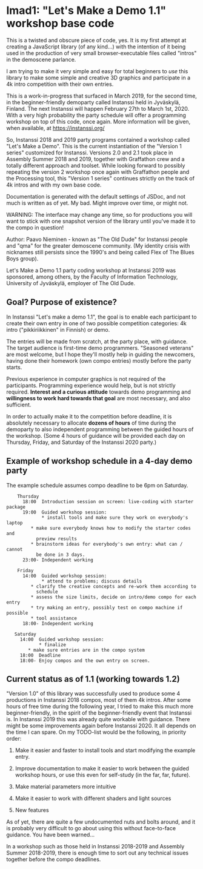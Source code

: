 # lmad1: "Let's Make a Demo 1.1" workshop base code

This is a twisted and obscure piece of code, yes. It is my first
attempt at creating a JavaScript library (of any kind...) with the
intention of it being used in the production of very small
browser-executable files called "intros" in the demoscene parlance.

I am trying to make it very simple and easy for total beginners to
*use* this library to make some simple and creative 3D graphics and
participate in a 4k intro competition with their own entries.

This is a work-in-progress that surfaced in March 2019, for the second
time, in the beginner-friendly demoparty called Instanssi held in
Jyväskylä, Finland. The next Instanssi will happen February 27th to
March 1st, 2020. With a very high probability the party schedule will
offer a programming workshop on top of this code, once again. More
information will be given, when available, at https://instanssi.org/

So, Instanssi 2018 and 2019 party programs contained a workshop called
"Let's Make a Demo". This is the current instantiation of the "Version
1 series" customized for Instanssi. Versions 2.0 and 2.1 took place in
Assembly Summer 2018 and 2019, together with Graffathon crew and a
totally different approach and toolset. While looking forward to
possibly repeating the version 2 workshop once again with Graffathon
people and the Processing tool, this "Version 1 series" continues
strictly on the track of 4k intros and with my own base code.

Documentation is generated with the default settings of JSDoc, and not
much is written as of yet. My bad. Might improve over time, or might
not.

WARNING: The interface may change any time, so for productions you
will want to stick with one snapshot version of the library until
you've made it to the compo in question!

Author: Paavo Nieminen - known as "The Old Dude" for Instanssi people
and "qma" for the greater demoscene community. (My identity crisis
with nicknames still persists since the 1990's and being called Flex of
The Blues Boys group).

Let's Make a Demo 1.1 party coding workshop at Instanssi 2019 was
sponsored, among others, by the Faculty of Information Technology,
University of Jyväskylä, employer of The Old Dude.

## Goal? Purpose of existence?

In Instanssi "Let's make a demo 1.1", the goal is to enable each
participant to create their own entry in one of two possible
competition categories: 4k intro ("pikkiriikkinen" in Finnish) or
demo.

The entries will be made from scratch, at the party place, with
guidance. The target audience is first-time demo
programmers. "Seasoned veterans" are most welcome, but I hope they'll
mostly help in guiding the newcomers, having done their homework (own
compo entries) mostly before the party starts.

Previous experience in computer graphics is not required of the
participants. Programming experience would help, but is not strictly
required. **Interest and a curious attitude** towards demo programming
and **willingness to work hard towards that goal** are most necessary,
and also sufficient.

In order to actually make it to the competition before deadline, it is
absolutely necessary to allocate **dozens of hours** of time during
the demoparty to also independent programming between the guided hours
of the workshop. (Some 4 hours of guidance will be provided each day on
Thursday, Friday, and Saturday of the Instanssi 2020 party.)

## Example of workshop schedule in a 4-day demo party

The example schedule assumes compo deadline to be 6pm on Saturday.

```
    Thursday
      18:00  Introduction session on screen: live-coding with starter package
      19:00  Guided workshop session:
             * install tools and make sure they work on everybody's laptop
	     * make sure everybody knows how to modify the starter codes and
	       preview results
	     * brainstorm ideas for everybody's own entry: what can / cannot
	       be done in 3 days.
      23:00- Independent working

    Friday
      14:00  Guided workshop session:
             * attend to problems; discuss details
	     * clarify the creative concepts and re-work them according to
	       schedule
	     * assess the size limits, decide on intro/demo compo for each entry
	     * try making an entry, possibly test on compo machine if possible
	     * tool assistance
      18:00- Independent working

   Saturday
     14:00  Guided workshop session:
            * finalize
	    * make sure entries are in the compo system
     18:00  Deadline
     18:00- Enjoy compos and the own entry on screen.
```

## Current status as of 1.1 (working towards 1.2)

"Version 1.0" of this library was successfully used to produce some 4
productions in Instanssi 2018 compos, most of them 4k intros. After
some hours of free time during the following year, I tried to make
this much more beginner-friendly, in the spirit of the
beginner-friendly event that Instanssi is. In Instanssi 2019 this was
already quite workable with guidance. There might be some improvements
again before Instanssi 2020. It all depends on the time I can
spare. On my TODO-list would be the following, in priority order:

1. Make it easier and faster to install tools and start
   modifying the example entry.

2. Improve documentation to make it easier to work between the guided
   workshop hours, or use this even for self-study (in the far, far,
   future).

3. Make material parameters more intuitive

4. Make it easier to work with different shaders and light sources

5. New features

As of yet, there are quite a few undocumented nuts and bolts around,
and it is probably very difficult to go about using this without
face-to-face guidance. You have been warned...

In a workshop such as those held in Instanssi 2018-2019 and Assembly
Summer 2018-2019, there is enough time to sort out any technical
issues together before the compo deadlines.
